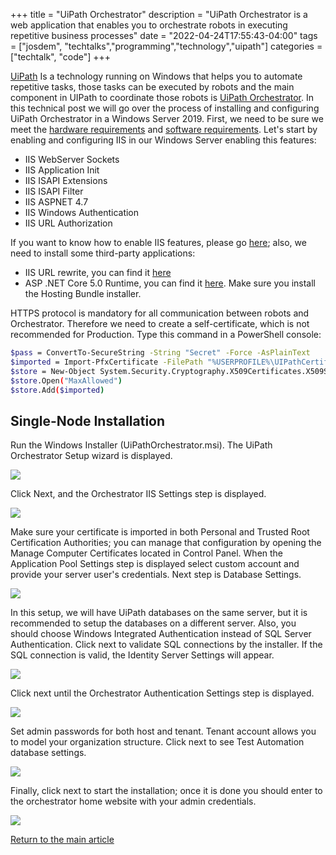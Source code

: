+++
title =  "UiPath Orchestrator"
description = "UiPath Orchestrator is a web application that enables you to orchestrate robots in executing repetitive business processes"
date = "2022-04-24T17:55:43-04:00"
tags = ["josdem", "techtalks","programming","technology","uipath"]
categories = ["techtalk", "code"]
+++

[UiPath](https://www.uipath.com/) Is a technology running on Windows that helps you to automate repetitive tasks, those tasks can be executed by robots and the main component in UIPath to coordinate those robots is [UiPath Orchestrator](https://docs.uipath.com/orchestrator). In this technical post we will go over the process of installing and configuring UiPath Orchestrator in a Windows Server 2019. First, we need to be sure we meet the [hardware requirements](https://docs.uipath.com/installation-and-upgrade/docs/orchestrator-hardware-requirements) and [software requirements](https://docs.uipath.com/installation-and-upgrade/docs/orchestrator-software-requirements). Let's start by enabling and configuring IIS in our Windows Server enabling this features:

- IIS WebServer Sockets
- IIS Application Init
- IIS ISAPI Extensions
- IIS ISAPI Filter
- IIS ASPNET 4.7
- IIS Windows Authentication
- IIS URL Authorization

If you want to know how to enable IIS features, please go [here](https://computingforgeeks.com/install-and-configure-iis-web-server-on-windows-server/); also, we need to install some third-party applications:

- IIS URL rewrite, you can find it [here](https://www.iis.net/downloads/microsoft/url-rewrite)
- ASP .NET Core 5.0 Runtime, you can find it [here](https://dotnet.microsoft.com/en-us/download/dotnet/5.0). Make sure you install the Hosting Bundle installer.

HTTPS protocol is mandatory for all communication between robots and Orchestrator. Therefore we need to create a self-certificate, which is not recommended for Production. Type this command in a PowerShell console:

```bash
$pass = ConvertTo-SecureString -String "Secret" -Force -AsPlainText
$imported = Import-PfxCertificate -FilePath "%USERPROFILE%\UIPathCertificate.pfx" -CertStoreLocation Cert:\LocalMachine\My\ -Exportable -Password $pass
$store = New-Object System.Security.Cryptography.X509Certificates.X509Store( "Root", "LocalMachine")
$store.Open("MaxAllowed")
$store.Add($imported)
```

## Single-Node Installation

Run the Windows Installer (UiPathOrchestrator.msi). The UiPath Orchestrator Setup wizard is displayed.

<img src="/img/techtalks/uipath/orchestrator1.png">

Click Next, and the Orchestrator IIS Settings step is displayed.


<img src="/img/techtalks/uipath/orchestrator2.png">


Make sure your certificate is imported in both Personal and Trusted Root Certification Authorities; you can manage that configuration by opening the Manage Computer Certificates located in Control Panel. When the Application Pool Settings step is displayed select custom account and provide your server user's credentials. Next step is Database Settings.

<img src="/img/techtalks/uipath/orchestrator3.png">

In this setup, we will have UiPath databases on the same server, but it is recommended to setup the databases on a different server. Also, you should choose Windows Integrated Authentication instead of SQL Server Authentication. Click next to validate SQL connections by the installer. If the SQL connection is valid, the Identity Server Settings will appear.

<img src="/img/techtalks/uipath/orchestrator4.png">

Click next until the Orchestrator Authentication Settings step is displayed.


<img src="/img/techtalks/uipath/orchestrator5.png">

Set admin passwords for both host and tenant. Tenant account allows you to model your organization structure. Click next to see Test Automation database settings.

<img src="/img/techtalks/uipath/orchestrator6.png">

Finally, click next to start the installation; once it is done you should enter to the orchestrator home website with your admin credentials.

<img src="/img/techtalks/uipath/orchestrator7.png">

[Return to the main article](/techtalk/uipath)
